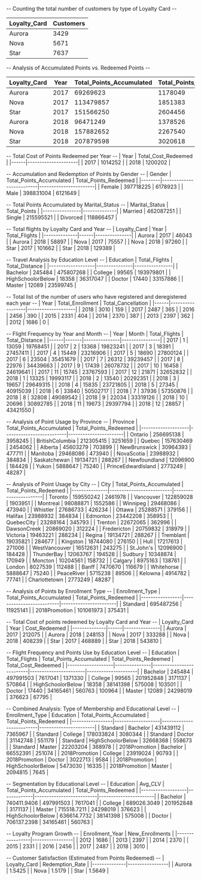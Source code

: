 
-- Counting the total number of customers by type of Loyalty Card --

| Loyalty_Card | Customers |
|--------------|-----------|
| Aurora       | 3429      |
| Nova         | 5671      |
| Star         | 7637      |



-- Analysis of Accumulated Points vs. Redeemed Points --

| Loyalty_Card | Year | Total_Points_Accumulated | Total_Points_Redeemed |
|--------------|------|--------------------------|-----------------------|
| Aurora       | 2017 | 69269623                 | 1178049               |
| Nova         | 2017 | 113479857                | 1851383               |
| Star         | 2017 | 151566250                | 2604456               |
| Aurora       | 2018 | 96471249                 | 1378526               |
| Nova         | 2018 | 157882652                | 2267540               |
| Star         | 2018 | 207879598                | 3020618               |



-- Total Cost of Points Redeemed per Year --
| Year | Total_Cost_Redeemed |
|------|---------------------|
| 2017 | 1014252             |
| 2018 | 1200202             |



-- Accumulation and Redemption of Points by Gender --
| Gender | Total_Points_Accumulated | Total_Points_Redeemed |
|--------|--------------------------|-----------------------|
| Female | 397718225                | 6178923               |
| Male   | 398831004                | 6121649               |



-- Total Points Accumulated by Marital_Status --
| Marital_Status | Total_Points |
|----------------|--------------|
| Married        | 462087251    |
| Single         | 215595521    |
| Divorced       | 118866457    |



-- Total flights by Loyalty Card and Year --
| Loyalty_Card | Year | Total_Flights |
|--------------|------|---------------|
| Aurora       | 2017 | 46043         |
| Aurora       | 2018 | 58897         |
| Nova         | 2017 | 75557         |
| Nova         | 2018 | 97260         |
| Star         | 2017 | 101662        |
| Star         | 2018 | 129389        |



-- Travel Analysis by Education Level --
| Education         | Total_Flights | Total_Distance |
|-------------------|---------------|----------------|
| Bachelor          | 245484        | 475807268      |
| College           | 99565         | 193979801      |
| HighSchoolorBelow | 18358         | 36317047       |
| Doctor            | 17440         | 33157886       |
| Master            | 12089         | 23599745       |



-- Total list of the number of users who have registered and deregistered each year -- 
| Year | Total_Enrollment | Total_Cancellation |
|------|------------------|--------------------|
| 2018 | 3010             | 159                |
| 2017 | 2487             | 365                |
| 2016 | 2456             | 390                |
| 2015 | 2331             | 404                |
| 2014 | 2370             | 387                |
| 2013 | 2397             | 362                |
| 2012 | 1686             | 0                  |



-- Flight Frequency by Year and Month --
| Year | Month | Total_Flights | Total_Distance |
|------|-------|---------------|----------------|
| 2017 | 1     | 13059         | 19768451       |
| 2017 | 2     | 13368         | 19823241       |
| 2017 | 3     | 18391         | 27457411       |
| 2017 | 4     | 15449         | 23216906       |
| 2017 | 5     | 18690         | 27800124       |
| 2017 | 6     | 23504         | 35451679       |
| 2017 | 7     | 26312         | 39239457       |
| 2017 | 8     | 22976         | 34439663       |
| 2017 | 9     | 17439         | 26078732       |
| 2017 | 10    | 16458         | 24619641       |
| 2017 | 11    | 15745         | 23767593       |
| 2017 | 12    | 21871         | 32652832       |
| 2018 | 1     | 13325         | 19993117       |
| 2018 | 2     | 13540         | 20292351       |
| 2018 | 3     | 19657         | 29649315       |
| 2018 | 4     | 15835         | 23721805       |
| 2018 | 5     | 27345         | 40915039       |
| 2018 | 6     | 33840         | 50502717       |
| 2018 | 7     | 37936         | 57350876       |
| 2018 | 8     | 32808         | 49089542       |
| 2018 | 9     | 22034         | 33319126       |
| 2018 | 10    | 20696         | 30892785       |
| 2018 | 11    | 19673         | 29397794       |
| 2018 | 12    | 28857         | 43421550       |



-- Analysis of Point Usage by Province --
| Province           | Total_Points_Accumulated | Total_Points_Redeemed |
|--------------------|--------------------------|-----------------------|
| Ontario            | 256695138                | 3958245               |
| BritishColumbia    | 212305415                | 3251659               |
| Quebec             | 157630469                | 2454062               |
| Alberta            | 45603279                 | 703899                |
| NewBrunswick       | 30964393                 | 477711                |
| Manitoba           | 29468086                 | 473940                |
| NovaScotia         | 23988932                 | 384834                |
| Saskatchewan       | 19134721                 | 288267                |
| Newfoundland       | 12096900                 | 184428                |
| Yukon              | 5888647                  | 75240                 |
| PrinceEdwardIsland | 2773249                  | 48287                 |



-- Analysis of Point Usage by City --
| City          | Total_Points_Accumulated | Total_Points_Redeemed |
|---------------|--------------------------|-----------------------|
| Toronto       | 159550242                | 2461978               |
| Vancouver     | 122859028                | 1903951               |
| Montreal      | 98088871                 | 1552586               |
| Winnipeg      | 29468086                 | 473940                |
| Whistler      | 27686733                 | 426234                |
| Ottawa        | 25288571                 | 379156                |
| Halifax       | 23988932                 | 384834                |
| Edmonton      | 23442208                 | 358953                |
| QuebecCity    | 23288164                 | 345793                |
| Trenton       | 22672065                 | 362996                |
| DawsonCreek   | 20869020                 | 312224                |
| Fredericton   | 20759832                 | 318979                |
| Victoria      | 19463221                 | 288234                |
| Regina        | 19134721                 | 288267                |
| Tremblant     | 19035821                 | 284677                |
| Kingston      | 18744080                 | 276150                |
| Hull          | 17217613                 | 271006                |
| WestVancouver | 16512631                 | 243275                |
| St.John's     | 12096900                 | 184428                |
| ThunderBay    | 12063767                 | 194528                |
| Sudbury       | 10348874                 | 170949                |
| Moncton       | 10204561                 | 158732                |
| Calgary       | 8975163                  | 138761                |
| London        | 8027539                  | 112488                |
| Banff         | 7470670                  | 116679                |
| Whitehorse    | 5888647                  | 75240                 |
| PeaceRiver    | 5715238                  | 89506                 |
| Kelowna       | 4914782                  | 77741                 |
| Charlottetown | 2773249                  | 48287                 |



-- Analysis of Points by Enrollment Type --
| Enrollment_Type | Total_Points_Accumulated | Total_Points_Redeemed |
|-----------------|--------------------------|-----------------------|
| Standard        | 695487256                | 11925141              |
| 2018Promotion   | 101061973                | 375431                |



-- Total Cost of points redeemed by Loyalty Card and Year --
| Loyalty_Card | Year | Cost_Redeemed |
|--------------|------|---------------|
| Aurora       | 2017 | 212075        |
| Aurora       | 2018 | 248153        |
| Nova         | 2017 | 333288        |
| Nova         | 2018 | 408239        |
| Star         | 2017 | 468889        |
| Star         | 2018 | 543810        |



-- Flight Frequency and Points Use by Education Level --
| Education         | Total_Flights | Total_Points_Accumulated | Total_Points_Redeemed | Total_Cost_Redeemed |
|-------------------|---------------|--------------------------|-----------------------|---------------------|
| Bachelor          | 245484        | 497991503                | 7617041               | 1371330             |
| College           | 99565         | 201952848                | 3171137               | 570864              |
| HighSchoolorBelow | 18358         | 38141398                 | 575008                | 103501              |
| Doctor            | 17440         | 34165461                 | 560763                | 100964              |
| Master            | 12089         | 24298019                 | 376623                | 67795               |



-- Combined Analysis: Type of Membership and Educational Level --
| Enrollment_Type | Education         | Total_Points_Accumulated | Total_Points_Redeemed |
|-----------------|-------------------|--------------------------|-----------------------|
| Standard        | Bachelor          | 431439112                | 7365967               |
| Standard        | College           | 178033824                | 3080344               |
| Standard        | Doctor            | 31142748                 | 551179                |
| Standard        | HighSchoolorBelow | 32668368                 | 558673                |
| Standard        | Master            | 22203204                 | 368978                |
| 2018Promotion   | Bachelor          | 66552391                 | 251074                |
| 2018Promotion   | College           | 23919024                 | 90793                 |
| 2018Promotion   | Doctor            | 3022713                  | 9584                  |
| 2018Promotion   | HighSchoolorBelow | 5473030                  | 16335                 |
| 2018Promotion   | Master            | 2094815                  | 7645                  |



-- Segmentation by Educational Level --
| Education         | Avg_CLV     | Total_Points_Accumulated | Total_Points_Redeemed |
|-------------------|-------------|--------------------------|-----------------------|
| Bachelor          | 740411.9406 | 497991503                | 7617041               |
| College           | 689026.3049 | 201952848                | 3171137               |
| Master            | 715518.7211 | 24298019                 | 376623                |
| HighSchoolorBelow | 636614.7732 | 38141398                 | 575008                |
| Doctor            | 706137.2398 | 34165461                 | 560763                |



-- Loyalty Program Growth --
| Enrollment_Year | New_Enrollments |
|-----------------|-----------------|
| 2012            | 1686            |
| 2013            | 2397            |
| 2014            | 2370            |
| 2015            | 2331            |
| 2016            | 2456            |
| 2017            | 2487            |
| 2018            | 3010            |



-- Customer Satisfaction (Estimated from Points Redeemed) --
| Loyalty_Card | Redemption_Rate |
|--------------|-----------------|
| Aurora       | 1.5425          |
| Nova         | 1.5179          |
| Star         | 1.5649          |
